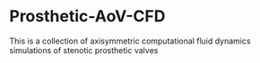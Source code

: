 # Prosthetic-AoV-CFD
This is a collection of axisymmetric computational fluid dynamics simulations of stenotic prosthetic valves

